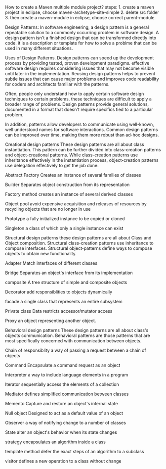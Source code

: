 How to create a Maven multiple module project? steps: 1. create a maven project in eclipse, choose maven-archetype-site-simple 2. delete src folder 3. then create a maven-module in eclipse, choose correct parent-module.

Design Patterns: In software engineering, a design pattern is a general repeatable solution to a commonly occurring problem in software design. A design pattern isn't a finished design that can be transformed directly into code. it is a description or template for how to solve a problme that can be used in many different situations.

Uses of Design Patterns. Design patterns can speed up the development process by providing tested, proven development paradigms. effective software design requires considering issues that may not become visible until later in the implementation. Reusing design patterns helps to prevent subtle issues that can cause major problems and improves code readability for coders and architects familiar with the patterns.

Often, people only understand how to apply certain software design techniques to certain problems. these techniques are difficult to apply a broader range of problems. Design patterns provide general solutions, documented in a format that doesn't require specifics tied to a particular problem.

In addition, patterns allow developers to communicate using well-known, well understood names for software interactions. Common design patterns can be improved over time, making them more robust than ad-hoc designs.

Creational design patterns These design patterns are all about class instantiation. This pattern can be further divided into class-creation patterns and object-creational patterns. While class-creation patterns use inheritance effectively in the instantiation process, object-creation patterns use delegation effectively to get the job done.

Abstract Factory Creates an instance of several families of classes

Builder Separates object construction from its representation

Factory method creates an instance of several derived classes

Object pool avoid expensive acquisition and releases of resources by recycling objects that are no longer in use

Prototype a fully initialized instance to be copied or cloned

Singleton a class of which only a single instance can exist

Structural design patterns these design patterns are all about Class and Object composition. Structural class-creation patterns use inheritance to compose interfaces. Structural object-patterns define ways to compose objects to obtain new functionality.

Adapter Match interfaces of different classes

Bridge Separates an object's interface from its implementation

composite A tree structure of simple and composite objects

Decorator add responsiblities to objects dynamically

facade a single class that represents an entire subsystem

Private class Data restricts accessor/mutator access

Proxy an object representing another object.

Behavioral design patterns These design patterns are all about class's objects communication. Behavioral patterns are those patterns that are most specifically concerned with communication between objects.

Chain of responsiblity a way of passing a request between a chain of objects

Command Encapsulate a command request as an object

Interpreter a way to include language elements in a program

Iterator sequentially access the elements of a collection

Mediator defines simplified communication between classes

Memento Capture and restore an object's internal state

Null object Designed to act as a default value of an object

Observer a way of notifying change to a number of classes

State alter an object's behavior when its state changes

strategy encapsulates an algorithm inside a class

template method defer the exact steps of an algorithm to a subclass

visitor defines a new operation to a class without change